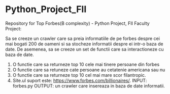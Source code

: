 # Python_Project_FII
Repository for Top Forbes(B complexity) - Python Project, FII
Faculty Project:

Sa se creeze un crawler care sa preia informatiile de pe forbes despre cei mai bogati 200 de
oameni si sa stocheze informatii despre ei intr-o baza de date. De asemenea, sa se creeze
un set de functii care sa interactioneze cu baza de date.
1. O functie care sa returneze top 10 cele mai tinere persoane din forbes
2. O functie care sa retuneze cate persoane au cetatenie americana sau nu
3. O functie care sa returneze top 10 cel mai mare scor filantropic.
4. Site.ul suport este: https://www.forbes.com/billionaires/.
INPUT: forbes.py
OUTPUT: un crawler care insereaza in baza de date informatii.


